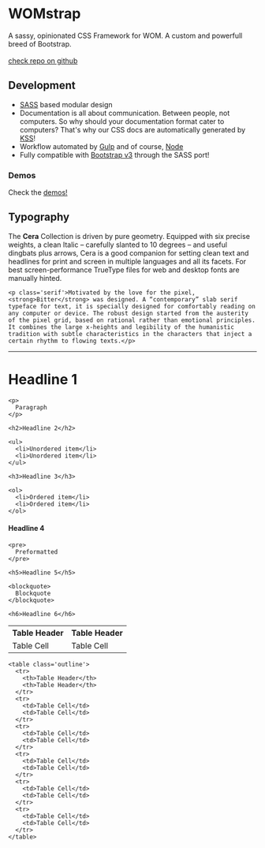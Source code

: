 <div class="ta-center">
  <h1 class='tilt uc fs-jumbo text-shadow-soft'>WOMstrap</h1>
  <p class='fw-light fs-jumbo'>A sassy, opinionated CSS Framework for WOM. A custom and powerfull breed of Bootstrap.
  <br><br>
  <a class='btn btn-default tilt press-fx' href='http://github.com/tinet-ux/womstrap'>check repo on github</a>
  </p>
</div>

<div class="row">
  <div class="col-md-6">
    <h2>Development</h2>
    <ul>
      <li><a class='fw-bold' href='http://sass-lang.com/'>SASS</a> based modular design</li>
      <li>Documentation is all about communication. Between people, not computers. So why should your documentation format cater to computers? That's why our CSS docs are automatically generated by <a class='fw-bold' href='http://warpspire.com/kss/'>KSS</a>!</li>
      <li>Workflow automated by <a class='fw-bold' href='http://gulpjs.com/'>Gulp</a> and of course, <a class='fw-bold' href='https://nodejs.org/en/'>Node</a></li>
      <li>Fully compatible with <a href='https://github.com/twbs/bootstrap-sass'>Bootstrap v3</a> through the SASS port!</li>
    </ul>
  <h3>Demos</h3>
  <p>Check the <a href='../wom-base/'>demos!</a></p>
  </div>
  <div class="col-md-6">
    <h2>Typography</h2>
    <p>The <strong>Cera</strong> Collection is driven by pure geometry. Equipped with six precise weights, a clean Italic – carefully slanted to 10 degrees – and useful dingbats plus arrows, Cera is a good companion for setting clean text and headlines for print and screen in multiple languages and all its facets. For best screen-performance TrueType files for web and desktop fonts are manually hinted.</p>

    <p class='serif'>Motivated by the love for the pixel, <strong>Bitter</strong> was designed. A “contemporary” slab serif typeface for text, it is specially designed for comfortably reading on any computer or device. The robust design started from the austerity of the pixel grid, based on rational rather than emotional principles. It combines the large x-heights and legibility of the humanistic tradition with subtle characteristics in the characters that inject a certain rhythm to flowing texts.</p>


  </div>

</div>

<hr>

<div class='row'>
  <div class="col-md-4"><h1>Headline 1</h1>

    <p>
      Paragraph
    </p>

    <h2>Headline 2</h2>

    <ul>
      <li>Unordered item</li>
      <li>Unordered item</li>
    </ul>

    <h3>Headline 3</h3>

    <ol>
      <li>Ordered item</li>
      <li>Ordered item</li>
    </ol>
  </div>
  <div class="col-md-4"><h4>Headline 4</h4>

    <pre>
      Preformatted
    </pre>

    <h5>Headline 5</h5>

    <blockquote>
      Blockquote
    </blockquote>

    <h6>Headline 6</h6>
  </div>
  <div class="col-md-4">
    <table>
      <tr>
        <th>Table Header</th>
        <th>Table Header</th>
      </tr>
      <tr>
        <td>Table Cell</td>
        <td>Table Cell</td>
      </tr>
    </table>

    <table class='outline'>
      <tr>
        <th>Table Header</th>
        <th>Table Header</th>
      </tr>
      <tr>
        <td>Table Cell</td>
        <td>Table Cell</td>
      </tr>
      <tr>
        <td>Table Cell</td>
        <td>Table Cell</td>
      </tr>
      <tr>
        <td>Table Cell</td>
        <td>Table Cell</td>
      </tr>
      <tr>
        <td>Table Cell</td>
        <td>Table Cell</td>
      </tr>
      <tr>
        <td>Table Cell</td>
        <td>Table Cell</td>
      </tr>
    </table>
  </div>
</div>





